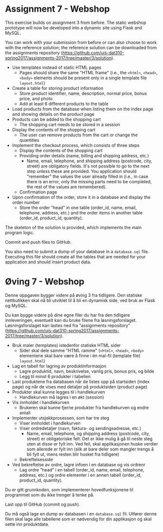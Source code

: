 # Assignment 7 - Webshop

This exercise builds on assignment 3 from before. The static webshop prototype will now be developed into a dynamic site using Flask and MySQL.

You can work with your submission from before or can also choose to work with the reference solution; the reference solution can be downloaded from the assignments repository (https://github.com/uis-dat310-spring2017/assignments-2017/tree/master/3/solution).

  *	Use templates instead of static HTML pages
    - Pages should share the same "HTML frame" (i.e., the `<html>`, `<head>`, `<body>` elements should be present only in a single template file `layout.html`)
  *	Create a table for storing product information
    -	Store product identifier, name, description, normal price, bonus price, and photo
    -	Add at least 6 different products to the table
  *	Load products from the database when listing them on the index page and showing details on the product page
  *	Products can be added to the shopping cart
    -	The shopping cart needs to be stored in a session
  *	Display the contents of the shopping cart  
    - The user can remove products from the cart or change the quantities
  *	Implement the checkout process, which consists of three steps
    - Display the contents of the shopping cart
    - Providing order details (name, billing and shipping address, etc.)
        - Name, email, telephone, and shipping address (postcode, city, street) are obligatory fields. It's not possible to go to the next step unless these are provided. You application should "remember" the values the user already filled in (i.e., in case there is an error, only the missing parts need to be completed, the rest of the values are remembered).
    - Confirmation page
  * Upon confirmation of the order, store it in a database and display the order number
      - Store the order "head" in one table (order_id, name, email, telephone, address, etc.) and the order items in another table (order_id, product_id, quantity).

The skeleton of the solution is provided, which implements the main program logic.

Commit and push files to GitHub.

You also need to submit a dump of your database in a `database.sql` file.  Executing this file should create all the tables that are needed for your application and should insert product data.


# Øving 7 - Webshop

Denne oppgaven bygger videre på øving 3 fra tidligere. Den statiske nettbutikken skal nå bli utviklet til å bli en dynamisk side, ved bruk av Flask og MySQL.

Du kan bygge videre på dine egne filer du har fra den tidligere innleveringen, eventuelt kan du bruke filene fra løsningsforslaget. Løsningsforslaget kan lastes ned fra "assignments repository" (https://github.com/uis-dat310-spring2017/assignments-2017/tree/master/3/solution).

  * Bruk maler (templates) istedenfor statiske HTML sider
    - Sider skal dele samme "HTML ramme" (`<html>`, `<head>`, `<body>` elementene skal bare være å finne i én mal-fil (template file) `layout.html`)
  * Lag en tabell for lagring av produktinformasjon
    - Lagre produktid, navn, beskrivelse, vanlig pris, bonus pris, og bilde
    - Legg til minst 6 produkter i tabellen
  * Last produktene fra databasen når de listes opp på startsiden (index page) og når de vises med detaljer på produktsiden (product page)
  * Produkter skal kunne legges til i handlekurven
    - Handlekurven må lagres i en økt (session)
  * Vis innholdet i handlekurven
    - Brukeren skal kunne fjerne produkter fra handlekurven og endre antall
  * Implementer utsjekkprosessen, som har tre steg
    - Viser innholdet i handlekurven
    - Viser ordredetaljer (navn, faktura- og sendingsadresse, etc.)
      - Name, email, telephone, og shipping address (postcode, city, street) er obligatoriske felt. Det er ikke mulig å gå til neste steg uten at disse er fylt inn. Ved feil, skal applikasjonen huske verdier som allerede er fylt inn (slik at bare deler som mangler trengs å bli fylt ut, mens resten blir husket fra tidligere)
    - Bekreftelsesside
  * Ved bekreftelse av ordre, lagre infoen i en database og vis ordrenr
      - Lag ordre "head" i en tabell (order_id, name, email, telephone, address, etc.) og ordre elementer i en annen tabell (order_id, product_id, quantity).


Du er gitt grunnkoden, som implementerer hovedfunksjonene til programmet som du ikke trenger å tenke på.

Last opp til GitHub (commit og push).

Du må også lage en dump av databasen i en `database.sql` fil. Utfører denne filen skal lage alle tabellene som er nødvendig for din applikasjon og skal sette inn produktdata.

